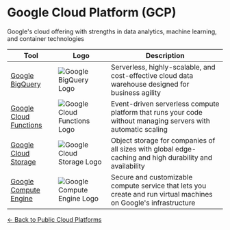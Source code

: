 # Google Cloud Platform (GCP)

Google's cloud offering with strengths in data analytics, machine learning, and container technologies

| Tool | Logo | Description |
|------|------|-------------|
| [Google BigQuery](https://cloud.google.com/bigquery) | ![Google BigQuery Logo](/logos/cloud/public-cloud/gcp-bigquery.png) | Serverless, highly-scalable, and cost-effective cloud data warehouse designed for business agility |
| [Google Cloud Functions](https://cloud.google.com/functions) | ![Google Cloud Functions Logo](/logos/cloud/public-cloud/gcp-functions.png) | Event-driven serverless compute platform that runs your code without managing servers with automatic scaling |
| [Google Cloud Storage](https://cloud.google.com/storage) | ![Google Cloud Storage Logo](/logos/cloud/public-cloud/gcp-storage.png) | Object storage for companies of all sizes with global edge-caching and high durability and availability |
| [Google Compute Engine](https://cloud.google.com/compute) | ![Google Compute Engine Logo](/logos/cloud/public-cloud/gcp-compute.png) | Secure and customizable compute service that lets you create and run virtual machines on Google's infrastructure |

[← Back to Public Cloud Platforms](../)
